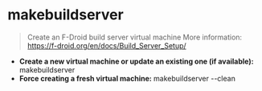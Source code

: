 # makebuildserver
> Create an F-Droid build server virtual machine
> More information: <https://f-droid.org/en/docs/Build_Server_Setup/>
- **Create a new virtual machine or update an existing one (if available):**
makebuildserver
- **Force creating a fresh virtual machine:**
makebuildserver --clean
